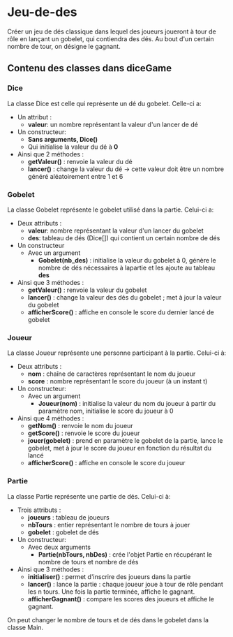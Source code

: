 # Jeu-de-des
Créer un jeu de dés classique dans lequel des joueurs joueront à tour de rôle en lançant un gobelet, qui contiendra des dés. Au bout d'un certain nombre de tour, on désigne le gagnant.

## Contenu des classes dans diceGame 

### Dice
La classe Dice est celle qui représente un dé du gobelet. Celle-ci a:
- Un attribut :
  - **valeur**: un nombre représentant la valeur d'un lancer de dé
- Un constructeur:
  - **Sans arguments, Dice()**
  - Qui initialise la valeur du dé à **0**
- Ainsi que 2 méthodes : 
  - **getValeur()** : renvoie la valeur du dé
  - **lancer()** : change la valeur du dé -> cette valeur doit être un nombre généré aléatoirement entre 1 et 6

### Gobelet
La classe Gobelet représente le gobelet utilisé dans la partie. Celui-ci a: 
- Deux attributs :
  - **valeur**: nombre représentant la valeur d'un lancer du gobelet
  - **des**: tableau de dés (Dice[]) qui contient un certain nombre de dés
- Un constructeur 
  - Avec un argument 
    - **Gobelet(nb_des)** : initialise la valeur du gobelet à 0, génère le nombre de dés nécessaires à lapartie et les ajoute au tableau **des**
- Ainsi que 3 méthodes :
  - **getValeur()** : renvoie la valeur du gobelet
  - **lancer()** : change la valeur des dés du gobelet ; met à jour la valeur du gobelet
  - **afficherScore()** : affiche en console le score du dernier lancé de gobelet

### Joueur ###
La classe Joueur représente une personne participant à la partie. Celui-ci à:
- Deux attributs : 
  - **nom** : chaîne de caractères représentant le nom du joueur
  - **score** : nombre représentant le score du joueur (à un instant t)
- Un constructeur:
  - Avec un argument
    - **Joueur(nom)** : initialise la valeur du nom du joueur à partir du paramètre nom, initialise le score du joueur à 0
- Ainsi que 4 méthodes :
  - **getNom()** : renvoie le nom du joueur
  - **getScore()** : renvoie le score du joueur
  - **jouer(gobelet)** : prend en paramètre le gobelet de la partie, lance le gobelet, met à jour le score du joueur en fonction du résultat du lancé
  - **afficherScore()** : affiche en console le score du joueur

### Partie ###
La classe Partie représente une partie de dés. Celui-ci à:
- Trois attributs :
  - **joueurs** : tableau de joueurs
  - **nbTours** : entier représentant le nombre de tours à jouer
  - **gobelet** : gobelet de dés
- Un constructeur:
  - Avec deux arguments 
    - **Partie(nbTours, nbDes)** : crée l'objet Partie en récupérant le nombre de tours et nombre de dés
- Ainsi que 3 méthodes :
  - **initialiser()** : permet d'inscrire des joueurs dans la partie
  - **lancer()** : lance la partie : chaque joueur joue à tour de rôle pendant les n tours. Une fois la partie terminée, affiche le gagnant.
  - **afficherGagnant()** : compare les scores des joueurs et affiche le gagnant.

On peut changer le nombre de tours et de dés dans le gobelet dans la classe Main.